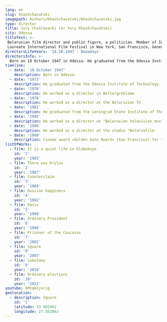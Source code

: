 ```yaml
---
lang: en
slug: khashchavatski
imagepath: Authors/Khashchavatski/Khashchavatski.jpg
type: director
title: Jury Chaščavacki (or Yury Khashchavatski)
city: Odessa
titleText: >-
 Belarusian film director and public figure, a politician. Member of International and Eurasian Academy of Television and Radio.
 Laureate International Film Festival in New York, San Francisco, Geneva, Berlin, Munich, Leipzig, Belgrade, Kiev, St. Petersburg.
directorsLifeYears: '18.10.1947 - Nowadays'
directorsInfo: >-
  Born on 18 October 1947 in Odessa. He graduated from the Odessa Institute of Technology. After distribution in Minsk worked as a freelance author with the Belarusian TV, later - director. In 1981 he graduated from the Leningrad State Institute of Theater, Music and Cinematography. Was at the forefront of the Minsk Association of Jewish Culture in 1988 joined the board of this organization, but soon left it because of disagreement with the methods of leadership. At the end of the 1990s was a member of the Board of Directors of the World Association of Belarusian Jews. Members of the United Civil Party. Notes that is a consistent opponents of the Lukashenko regime. Author of more than thirty films, many noted international festival prizes.
timeline:
  - date: '18 October 1947'
    description: Born in Odessa.
  - date: '1973'
    description: He graduated from the Odessa Institute of Technology, distributed in Minsk
  - date: '1976'
    description: He worked as a director in Beltorgreklama
  - date: '1978'
    description: He worked as a director at the Belarusian TV
  - date: '1981'
    description: He graduated from the Leningrad State Institute of Theater, Music and Cinematography
  - date: '1985'
    description: He worked as a director on "Belarusian television movie"
  - date: '1989'
    description: He worked as a director at the studio "BelarusFilm
  - date: '1998'
    description: Cinema award «Golden Gate Award» (San Francisco) for the film "Ordinary President"
listOfWorks:
  - film: It is a quiet life in Glubokoye
    id: '1'
    year: '1985'
  - film: There was Krylov
    id: '2'
    year: '1987'
  - film: Counterclaim
    id: '3'
    year: '1989'
  - film: Russian happiness
    id: '4'
    year: '1992'
  - film: Oasis
    id: '5'
    year: '1996'
  - film: Ordinary President
    id: '6'
    year: '1996'
  - film: Prisoner of the Caucasus
    id: '7'
    year: '2002'
  - film: Square
    id: '8'
    year: '2007'
  - film: Lobotomy
    id: '9'
    year: '2010'
  - film: Ordinary elections
    id: '10'
    year: '2011'
youtube: bMtqkkjvcig
geolocation:
  - description: Square
    id: '1'
    latitude: 53.902462
    longitude: 27.563062
---
```


